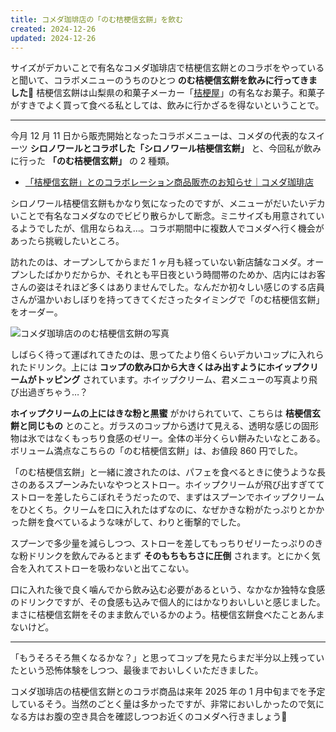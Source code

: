 ```yaml
---
title: コメダ珈琲店の「のむ桔梗信玄餅」を飲む
created: 2024-12-26
updated: 2024-12-26
---
```


サイズがデカいことで有名なコメダ珈琲店で桔梗信玄餅とのコラボをやっていると聞いて、コラボメニューのうちのひとつ **のむ桔梗信玄餅を飲みに行ってきました🍦** 桔梗信玄餅は山梨県の和菓子メーカー「[桔梗屋](http://kikyouya.co.jp/)」の有名なお菓子。和菓子がすきでよく買って食べる私としては、飲みに行かざるを得ないということで。

---

今月 12 月 11 日から販売開始となったコラボメニューは、コメダの代表的なスイーツ **シロノワールとコラボした「シロノワール桔梗信玄餅」** と、今回私が飲みに行った **「のむ桔梗信玄餅」** の 2 種類。

- [「桔梗信玄餅」とのコラボレーション商品販売のお知らせ｜コメダ珈琲店](https://www.komeda.co.jp/news/detail.html?cat=2&article=4359798)

シロノワール桔梗信玄餅もかなり気になったのですが、メニューがだいたいデカいことで有名なコメダなのでビビり散らかして断念。ミニサイズも用意されているようでしたが、信用ならねえ…。コラボ期間中に複数人でコメダへ行く機会があったら挑戦したいところ。

訪れたのは、オープンしてからまだ 1 ヶ月も経っていない新店舗なコメダ。オープンしたばかりだからか、それとも平日夜という時間帯のためか、店内にはお客さんの姿はそれほど多くはありませんでした。なんだか初々しい感じのする店員さんが温かいおしぼりを持ってきてくださったタイミングで「のむ桔梗信玄餅」をオーダー。

![コメダ珈琲店ののむ桔梗信玄餅の写真](334d6b13-6c27-44d4-1c8d-a8b066b12000)

しばらく待って運ばれてきたのは、思ってたより倍くらいデカいコップに入れられたドリンク。上には **コップの飲み口から大きくはみ出すようにホイップクリームがトッピング** されています。ホイップクリーム、君メニューの写真より飛び出過ぎちゃう…？

**ホイップクリームの上にはきな粉と黒蜜** がかけられていて、こちらは **桔梗信玄餅と同じもの** とのこと。ガラスのコップから透けて見える、透明な感じの固形物は氷ではなくもっちり食感のゼリー。全体の半分くらい餅みたいなとこある。ボリューム満点なこちらの「のむ桔梗信玄餅」は、お値段 860 円でした。

「のむ桔梗信玄餅」と一緒に渡されたのは、パフェを食べるときに使うような長さのあるスプーンみたいなやつとストロー。ホイップクリームが飛び出すぎててストローを差したらこぼれそうだったので、まずはスプーンでホイップクリームをひとくち。クリームを口に入れたはずなのに、なぜかきな粉がたっぷりとかかった餅を食べているような味がして、わりと衝撃的でした。

スプーンで多少量を減らしつつ、ストローを差してもっちりゼリーたっぷりのきな粉ドリンクを飲んでみるとまず **そのもちもちさに圧倒** されます。とにかく気合を入れてストローを吸わないと出てこない。

口に入れた後で良く噛んでから飲み込む必要があるという、なかなか独特な食感のドリンクですが、その食感も込みで個人的にはかなりおいしいと感じました。まさに桔梗信玄餅をそのまま飲んでいるかのよう。桔梗信玄餅食べたことあんまないけど。

---

「もうそろそろ無くなるかな？」と思ってコップを見たらまだ半分以上残っていたという恐怖体験をしつつ、最後までおいしくいただきました。

コメダ珈琲店の桔梗信玄餅とのコラボ商品は来年 2025 年の 1 月中旬までを予定しているそう。当然のごとく量は多かったですが、非常においしかったので気になる方はお腹の空き具合を確認しつつお近くのコメダへ行きましょう💨
